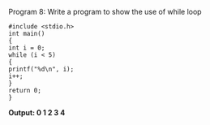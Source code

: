 Program 8: Write a program to show the use of while loop
```
#include <stdio.h>
int main()
{
int i = 0;
while (i < 5)
{
printf("%d\n", i);
i++;
}
return 0;
}
```
**Output: 0 1 2 3 4**
